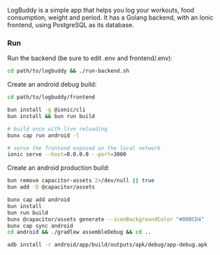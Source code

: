 LogBuddy is a simple app that helps you log your workouts, food consumption, weight and period.
It has a Golang backend, with an Ionic frontend, using PostgreSQL as its database.

### Run
Run the backend (be sure to edit .env and frontend/.env):
```bash
cd path/to/logbuddy && ./run-backend.sh
```

Create an android debug build:
```bash
cd path/to/logbuddy/frontend

bun install -g @ionic/cli
bun install && bun run build

# build once with live reloading
bunx cap run android -l

# serve the frontend exposed on the local network
ionic serve --host=0.0.0.0 --port=3000
```

Create an android production build:
```bash
bun remove capacitor-assets 2>/dev/null || true
bun add -D @capacitor/assets

bunx cap add android
bun install
bun run build
bunx @capacitor/assets generate --iconBackgroundColor "#00BCD4"
bunx cap sync android
cd android && ./gradlew assembleDebug && cd ..

adb install -r android/app/build/outputs/apk/debug/app-debug.apk
```
